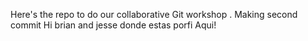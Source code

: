 Here's the repo to do our collaborative Git workshop .
Making second commit
Hi brian and jesse
donde estas porfi
Aqui!
